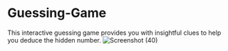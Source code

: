 # Guessing-Game
This interactive guessing game provides you with insightful clues to help you deduce the hidden number. 
![Screenshot (40)](https://github.com/SalvatoreAguilera/Guessing-Game/assets/143650500/651edfc6-b424-413d-a2bb-c9799e253e4a)
